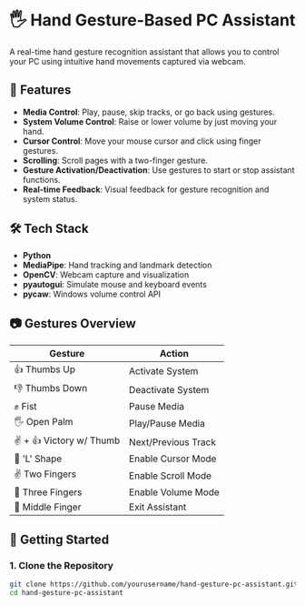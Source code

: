 # 🖐️ Hand Gesture-Based PC Assistant

A real-time hand gesture recognition assistant that allows you to control your PC using intuitive hand movements captured via webcam.

## 🎯 Features
- **Media Control**: Play, pause, skip tracks, or go back using gestures.
- **System Volume Control**: Raise or lower volume by just moving your hand.
- **Cursor Control**: Move your mouse cursor and click using finger gestures.
- **Scrolling**: Scroll pages with a two-finger gesture.
- **Gesture Activation/Deactivation**: Use gestures to start or stop assistant functions.
- **Real-time Feedback**: Visual feedback for gesture recognition and system status.

## 🛠️ Tech Stack
- **Python**
- **MediaPipe**: Hand tracking and landmark detection
- **OpenCV**: Webcam capture and visualization
- **pyautogui**: Simulate mouse and keyboard events
- **pycaw**: Windows volume control API

## 📷 Gestures Overview
| Gesture | Action |
|--------|--------|
| 👍 Thumbs Up | Activate System |
| 👎 Thumbs Down | Deactivate System |
| ✊ Fist | Pause Media |
| 🖐️ Open Palm | Play/Pause Media |
| ✌️ + 👍 Victory w/ Thumb | Next/Previous Track |
| 🤟 'L' Shape | Enable Cursor Mode |
| ✌️ Two Fingers | Enable Scroll Mode |
| 🤘 Three Fingers | Enable Volume Mode |
| 🖕 Middle Finger | Exit Assistant |

## 🚀 Getting Started

### 1. Clone the Repository
```bash
git clone https://github.com/yourusername/hand-gesture-pc-assistant.git
cd hand-gesture-pc-assistant
